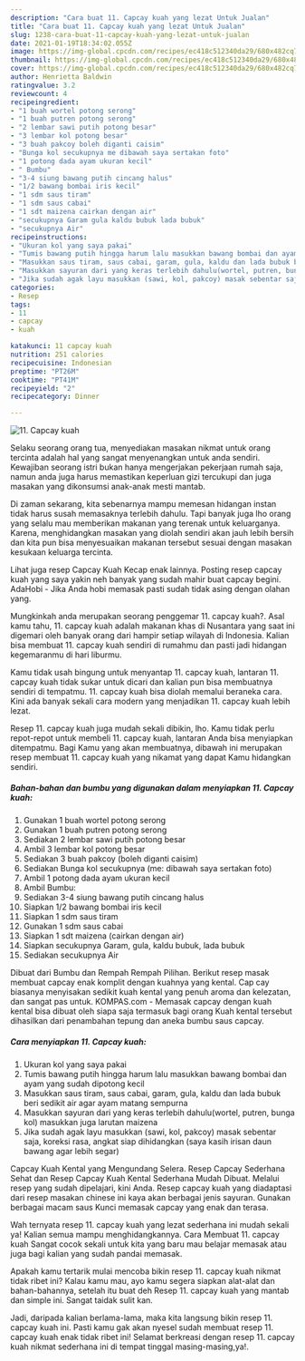 ```yaml
---
description: "Cara buat 11. Capcay kuah yang lezat Untuk Jualan"
title: "Cara buat 11. Capcay kuah yang lezat Untuk Jualan"
slug: 1238-cara-buat-11-capcay-kuah-yang-lezat-untuk-jualan
date: 2021-01-19T18:34:02.055Z
image: https://img-global.cpcdn.com/recipes/ec418c512340da29/680x482cq70/11-capcay-kuah-foto-resep-utama.jpg
thumbnail: https://img-global.cpcdn.com/recipes/ec418c512340da29/680x482cq70/11-capcay-kuah-foto-resep-utama.jpg
cover: https://img-global.cpcdn.com/recipes/ec418c512340da29/680x482cq70/11-capcay-kuah-foto-resep-utama.jpg
author: Henrietta Baldwin
ratingvalue: 3.2
reviewcount: 4
recipeingredient:
- "1 buah wortel potong serong"
- "1 buah putren potong serong"
- "2 lembar sawi putih potong besar"
- "3 lembar kol potong besar"
- "3 buah pakcoy boleh diganti caisim"
- "Bunga kol secukupnya me dibawah saya sertakan foto"
- "1 potong dada ayam ukuran kecil"
- " Bumbu"
- "3-4 siung bawang putih cincang halus"
- "1/2 bawang bombai iris kecil"
- "1 sdm saus tiram"
- "1 sdm saus cabai"
- "1 sdt maizena cairkan dengan air"
- "secukupnya Garam gula kaldu bubuk lada bubuk"
- "secukupnya Air"
recipeinstructions:
- "Ukuran kol yang saya pakai"
- "Tumis bawang putih hingga harum lalu masukkan bawang bombai dan ayam yang sudah dipotong kecil"
- "Masukkan saus tiram, saus cabai, garam, gula, kaldu dan lada bubuk beri sedikit air agar ayam matang sempurna"
- "Masukkan sayuran dari yang keras terlebih dahulu(wortel, putren, bunga kol) masukkan juga larutan maizena"
- "Jika sudah agak layu masukkan (sawi, kol, pakcoy) masak sebentar saja, koreksi rasa, angkat siap dihidangkan (saya kasih irisan daun bawang agar lebih segar)"
categories:
- Resep
tags:
- 11
- capcay
- kuah

katakunci: 11 capcay kuah 
nutrition: 251 calories
recipecuisine: Indonesian
preptime: "PT26M"
cooktime: "PT41M"
recipeyield: "2"
recipecategory: Dinner

---
```



![11. Capcay kuah](https://img-global.cpcdn.com/recipes/ec418c512340da29/680x482cq70/11-capcay-kuah-foto-resep-utama.jpg)

Selaku seorang orang tua, menyediakan masakan nikmat untuk orang tercinta adalah hal yang sangat menyenangkan untuk anda sendiri. Kewajiban seorang istri bukan hanya mengerjakan pekerjaan rumah saja, namun anda juga harus memastikan keperluan gizi tercukupi dan juga masakan yang dikonsumsi anak-anak mesti mantab.

Di zaman  sekarang, kita sebenarnya mampu memesan hidangan instan tidak harus susah memasaknya terlebih dahulu. Tapi banyak juga lho orang yang selalu mau memberikan makanan yang terenak untuk keluarganya. Karena, menghidangkan masakan yang diolah sendiri akan jauh lebih bersih dan kita pun bisa menyesuaikan makanan tersebut sesuai dengan masakan kesukaan keluarga tercinta. 

Lihat juga resep Capcay Kuah Kecap enak lainnya. Posting resep capcay kuah yang saya yakin neh banyak yang sudah mahir buat capcay begini. AdaHobi - Jika Anda hobi memasak pasti sudah tidak asing dengan olahan yang.

Mungkinkah anda merupakan seorang penggemar 11. capcay kuah?. Asal kamu tahu, 11. capcay kuah adalah makanan khas di Nusantara yang saat ini digemari oleh banyak orang dari hampir setiap wilayah di Indonesia. Kalian bisa membuat 11. capcay kuah sendiri di rumahmu dan pasti jadi hidangan kegemaranmu di hari liburmu.

Kamu tidak usah bingung untuk menyantap 11. capcay kuah, lantaran 11. capcay kuah tidak sukar untuk dicari dan kalian pun bisa membuatnya sendiri di tempatmu. 11. capcay kuah bisa diolah memalui beraneka cara. Kini ada banyak sekali cara modern yang menjadikan 11. capcay kuah lebih lezat.

Resep 11. capcay kuah juga mudah sekali dibikin, lho. Kamu tidak perlu repot-repot untuk membeli 11. capcay kuah, lantaran Anda bisa menyiapkan ditempatmu. Bagi Kamu yang akan membuatnya, dibawah ini merupakan resep membuat 11. capcay kuah yang nikamat yang dapat Kamu hidangkan sendiri.

<!--inarticleads1-->

##### Bahan-bahan dan bumbu yang digunakan dalam menyiapkan 11. Capcay kuah:

1. Gunakan 1 buah wortel potong serong
1. Gunakan 1 buah putren potong serong
1. Sediakan 2 lembar sawi putih potong besar
1. Ambil 3 lembar kol potong besar
1. Sediakan 3 buah pakcoy (boleh diganti caisim)
1. Sediakan Bunga kol secukupnya (me: dibawah saya sertakan foto)
1. Ambil 1 potong dada ayam ukuran kecil
1. Ambil  Bumbu:
1. Sediakan 3-4 siung bawang putih cincang halus
1. Siapkan 1/2 bawang bombai iris kecil
1. Siapkan 1 sdm saus tiram
1. Gunakan 1 sdm saus cabai
1. Siapkan 1 sdt maizena (cairkan dengan air)
1. Siapkan secukupnya Garam, gula, kaldu bubuk, lada bubuk
1. Sediakan secukupnya Air


Dibuat dari Bumbu dan Rempah Rempah Pilihan. Berikut resep masak membuat capcay enak komplit dengan kuahnya yang kental. Cap cay biasanya menyisakan sedikit kuah kental yang penuh aroma dan kelezatan, dan sangat pas untuk. KOMPAS.com - Memasak capcay dengan kuah kental bisa dibuat oleh siapa saja termasuk bagi orang Kuah kental tersebut dihasilkan dari penambahan tepung dan aneka bumbu saus capcay. 

<!--inarticleads2-->

##### Cara menyiapkan 11. Capcay kuah:

1. Ukuran kol yang saya pakai
1. Tumis bawang putih hingga harum lalu masukkan bawang bombai dan ayam yang sudah dipotong kecil
1. Masukkan saus tiram, saus cabai, garam, gula, kaldu dan lada bubuk beri sedikit air agar ayam matang sempurna
1. Masukkan sayuran dari yang keras terlebih dahulu(wortel, putren, bunga kol) masukkan juga larutan maizena
1. Jika sudah agak layu masukkan (sawi, kol, pakcoy) masak sebentar saja, koreksi rasa, angkat siap dihidangkan (saya kasih irisan daun bawang agar lebih segar)


Capcay Kuah Kental yang Mengundang Selera. Resep Capcay Sederhana Sehat dan Resep Capcay Kuah Kental Sederhana Mudah Dibuat. Melalui resep yang sudah dipelajari, kini Anda. Resep capcay kuah yang diadaptasi dari resep masakan chinese ini kaya akan berbagai jenis sayuran. Gunakan berbagai macam saus Kunci memasak capcay yang enak dan terasa. 

Wah ternyata resep 11. capcay kuah yang lezat sederhana ini mudah sekali ya! Kalian semua mampu menghidangkannya. Cara Membuat 11. capcay kuah Sangat cocok sekali untuk kita yang baru mau belajar memasak atau juga bagi kalian yang sudah pandai memasak.

Apakah kamu tertarik mulai mencoba bikin resep 11. capcay kuah nikmat tidak ribet ini? Kalau kamu mau, ayo kamu segera siapkan alat-alat dan bahan-bahannya, setelah itu buat deh Resep 11. capcay kuah yang mantab dan simple ini. Sangat taidak sulit kan. 

Jadi, daripada kalian berlama-lama, maka kita langsung bikin resep 11. capcay kuah ini. Pasti kamu gak akan nyesel sudah membuat resep 11. capcay kuah enak tidak ribet ini! Selamat berkreasi dengan resep 11. capcay kuah nikmat sederhana ini di tempat tinggal masing-masing,ya!.

